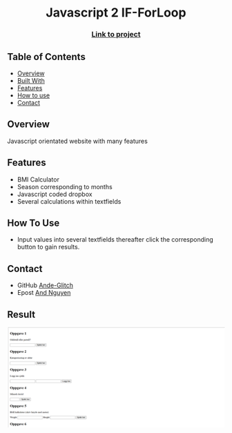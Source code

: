 <h1 align="center">Javascript 2 IF-ForLoop</h1>
<div align="center">
  <h3>
    <a href="https://ande-glitch.github.io/JS-2-IF-ForLoop/">
      Link to project
    </a>
  </h3>
</div>
<!-- TABLE OF CONTENTS -->

## Table of Contents

- [Overview](#overview)
- [Built With](#built-with)
- [Features](#features)
- [How to use](#how-to-use)
- [Contact](#contact)

<!-- OVERVIEW -->
## Overview
Javascript orientated website with many features

## Features
- BMI Calculator
- Season corresponding to months
- Javascript coded dropbox
- Several calculations within textfields

## How To Use

- Input values into several textfields thereafter click the corresponding button to gain results. 

## Contact
- GitHub [Ande-Glitch](https://github.com/Ande-glitch)
- Epost [And Nguyen](mailto:andynuwen@gmail.com)

## Result

![Image_1](./Images/lunch.png)
